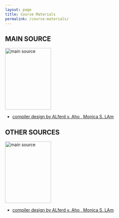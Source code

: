 ```yaml
---
layout: page
title: Course Materials
permalink: /course-materials/
---
```

<html>
<body>

<h2>MAIN SOURCE</h2>
<img src="/compilers/_images/pastedImage.png" alt="main source" width="150" height="200">

</body>
</html>

* [compiler design by ALferd v. Aho , Monica S. LAm ](/static_files/materials/Books/10_The_International_Students_Guide.pdf)

<h2>OTHER SOURCES</h2>
<img src="/compilers/_images/compilerbook.PNG" alt="main source" width="150" height="200">

</body>
</html>

* [compiler design by ALferd v. Aho , Monica S. LAm ](/static_files/materials/Books/compilerbookpdf.pdf)